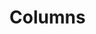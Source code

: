 # Columns

<script>
import WorkInProgress from "../../.vitepress/theme/components/WorkInProgress.vue"
</script>

<WorkInProgress />
